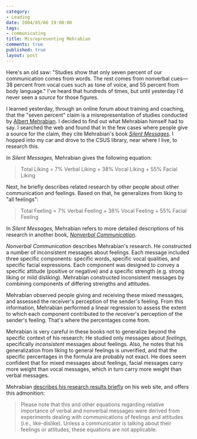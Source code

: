 ```yaml
--- 
category: 
- Leading
date: 2004/05/06 19:00:00
tags: 
- communicating
title: Misrepresenting Mehrabian
comments: true
published: true
layout: post
---
```


<p>Here's an old saw:  "Studies show that only seven percent of our communication comes from words.  The rest comes from nonverbal cues—38 percent from vocal cues such as tone of voice, and 55 percent from body language."  I've heard that hundreds of times, but until yesterday I'd never seen a <em>source</em> for those figures.</p>

<p>I learned yesterday, through an online forum about training and coaching, that the "seven percent" claim is a misrepresentation of studies conducted by <a href="http://www.kaaj.com/psych/">Albert Mehrabian</a>.  I decided to find out what Mehrabian himself had to say.  I searched the web and found that in the few cases where people give a source for the claim, they cite Mehrabian's book <em><a href="http://www.amazon.com/exec/obidos/ASIN/0534009107/dalehemer-20">Silent Messages</a></em>.  I hopped into my car and drove to the CSUS library, near where I live, to research this.</p>

<p>In <em>Silent Messages,</em> Mehrabian gives the following equation:</p>

<blockquote>
<p> Total Liking = 7% Verbal Liking + 38% Vocal Liking + 55% Facial Liking </p>
</blockquote>

<p> Next, he briefly describes related research by other people about other communication and feelings.  Based on that, he generalizes from liking to "all feelings":</p>

<blockquote>
<p>Total Feeling = 7% Verbal Feeling + 38% Vocal Feeling + 55% Facial Feeling</p>
</blockquote>

<p>In <em>Silent Messages,</em> Mehrabian refers to more detailed descriptions of his research in another book, <em><a href="http://www.amazon.com/exec/obidos/ASIN/0202250911/dalehemer-20">Nonverbal Communication</a></em>.</p>

<p><em>Nonverbal Communication</em> describes Mehrabian's research.  He constructed a number of inconsistent messages about feelings.  Each message included three specific components:  specific words, specific vocal qualities, and specific facial expressions.  Each component was designed to convey a specific attitude (positive or negative) and a specific strength (e.g. strong liking or mild disliking).  Mehrabian constructed inconsistent messages by combining components of differing strengths and attitudes.</p>

<p>Mehrabian observed people giving and receiving these mixed messages, and assessed the receiver's perception of the sender's feeling.  From this information, Mehrabian performed a linear regression to assess the extent to which each component contributed to the receiver's perception of the sender's feeling.  That's where the percentages come from.</p>

<p>Mehrabian is very careful in these books not to generalize beyond the specific context of his research:  He studied only messages about <em>feelings,</em> specifically <em>inconsistent</em> messages about feelings.  Also, he notes that his generalization from liking to general feelings is unverified, and that the specific percentages in the formula are probably not exact.  He does seem confident that for mixed messages about feelings, facial messages carry more weight than vocal messages, which in turn carry more weight than verbal messages.</p>

<p>Mehrabian <a href="http://www.kaaj.com/psych/smorder.html">describes his research results briefly</a> on his web site, and offers this admonition:</p>

<blockquote>
<p>Please note that this and other equations regarding relative importance of verbal and nonverbal messages were derived from experiments dealing with communications of feelings and attitudes (i.e., like-dislike). Unless a communicator is talking about their feelings or attitudes, these equations are not applicable.</p>
</blockquote>
